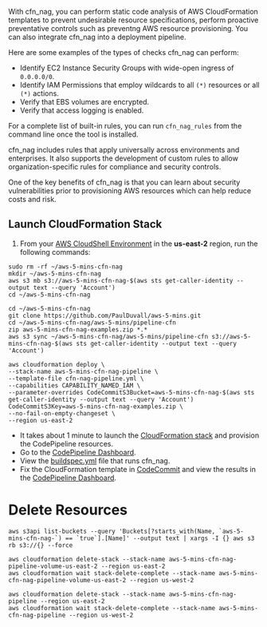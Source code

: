 With cfn_nag, you can perform static code analysis of AWS CloudFormation templates to prevent undesirable resource specifications, perform proactive preventative controls such as preventng AWS resource provisioning. You can also integrate cfn_nag into a deployment pipeline.

Here are some examples of the types of checks cfn_nag can perform:
* Identify EC2 Instance Security Groups with wide-open ingress of `0.0.0.0/0`.
* Identify IAM Permissions that employ wildcards to all `(*)` resources or all `(*)` actions.
* Verify that EBS volumes are encrypted.
* Verify that access logging is enabled.

For a complete list of built-in rules, you can run `cfn_nag_rules` from the command line once the tool is installed. 

cfn_nag includes rules that apply universally across environments and enterprises. It also supports the development of custom rules to allow organization-specific rules for compliance and security controls.

One of the key benefits of cfn_nag is that you can learn about security vulnerabilities prior to provisioning AWS resources which can help reduce costs and risk.

## Launch CloudFormation Stack

1. From your [AWS CloudShell Environment](https://us-east-2.console.aws.amazon.com/cloudshell/home?region=us-east-2#) in the **us-east-2** region, run the following commands: 

```
sudo rm -rf ~/aws-5-mins-cfn-nag
mkdir ~/aws-5-mins-cfn-nag
aws s3 mb s3://aws-5-mins-cfn-nag-$(aws sts get-caller-identity --output text --query 'Account')
cd ~/aws-5-mins-cfn-nag

cd ~/aws-5-mins-cfn-nag
git clone https://github.com/PaulDuvall/aws-5-mins.git
cd ~/aws-5-mins-cfn-nag/aws-5-mins/pipeline-cfn
zip aws-5-mins-cfn-nag-examples.zip *.*
aws s3 sync ~/aws-5-mins-cfn-nag/aws-5-mins/pipeline-cfn s3://aws-5-mins-cfn-nag-$(aws sts get-caller-identity --output text --query 'Account')

aws cloudformation deploy \
--stack-name aws-5-mins-cfn-nag-pipeline \
--template-file cfn-nag-pipeline.yml \
--capabilities CAPABILITY_NAMED_IAM \
--parameter-overrides CodeCommitS3Bucket=aws-5-mins-cfn-nag-$(aws sts get-caller-identity --output text --query 'Account') CodeCommitS3Key=aws-5-mins-cfn-nag-examples.zip \
--no-fail-on-empty-changeset \
--region us-east-2
```

* It takes about 1 minute to launch the [CloudFormation stack](https://us-east-2.console.aws.amazon.com/cloudformation/home?region=us-east-2#/stacks) and provision the CodePipeline resources.
* Go to the [CodePipeline Dashboard](https://us-east-2.console.aws.amazon.com/codepipeline/).
* View the [buildspec.yml](https://github.com/PaulDuvall/aws-5-mins/blob/master/lesson2-preventive/buildspec.yml) file that runs cfn_nag.
* Fix the CloudFormation template in [CodeCommit](https://us-east-2.console.aws.amazon.com/codesuite/codecommit/repositories?region=us-east-2) and view the results in the [CodePipeline Dashboard](https://us-east-2.console.aws.amazon.com/codepipeline/).

# Delete Resources

```
aws s3api list-buckets --query 'Buckets[?starts_with(Name, `aws-5-mins-cfn-nag-`) == `true`].[Name]' --output text | xargs -I {} aws s3 rb s3://{} --force

aws cloudformation delete-stack --stack-name aws-5-mins-cfn-nag-pipeline-volume-us-east-2 --region us-east-2
aws cloudformation wait stack-delete-complete --stack-name aws-5-mins-cfn-nag-pipeline-volume-us-east-2 --region us-west-2

aws cloudformation delete-stack --stack-name aws-5-mins-cfn-nag-pipeline --region us-east-2
aws cloudformation wait stack-delete-complete --stack-name aws-5-mins-cfn-nag-pipeline --region us-west-2


```